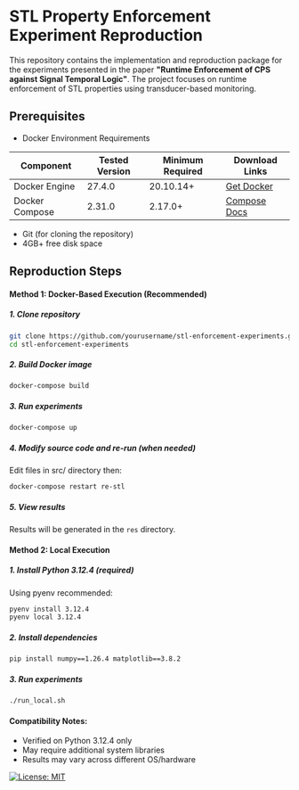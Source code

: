 # STL Property Enforcement Experiment Reproduction


This repository contains the implementation and reproduction package for the experiments presented in the paper **"Runtime Enforcement of CPS against Signal Temporal Logic"**. The project focuses on runtime enforcement of STL properties using transducer-based monitoring.

## Prerequisites

- Docker Environment Requirements

| Component       | Tested Version | Minimum Required |  Download Links |
|-----------------|----------------|-------------------|----------------|
| Docker Engine   | 27.4.0         | 20.10.14+         | [Get Docker](https://docs.docker.com/engine/install/) |
| Docker Compose  | 2.31.0         | 2.17.0+           | [Compose Docs](https://docs.docker.com/compose/install/) |

- Git (for cloning the repository)
- 4GB+ free disk space

## Reproduction Steps

#### Method 1: Docker-Based Execution (Recommended)
##### 1. Clone repository
```bash
git clone https://github.com/yourusername/stl-enforcement-experiments.git
cd stl-enforcement-experiments
```

##### 2. Build Docker image
```bash
docker-compose build
```

##### 3. Run experiments
```bash
docker-compose up
```
##### 4. Modify source code and re-run (when needed)
Edit files in src/ directory then:
```bash
docker-compose restart re-stl
```

##### 5. View results
Results will be generated in the `res` directory.

#### Method 2: Local Execution
##### 1. Install Python 3.12.4 (required)
Using pyenv recommended:
```bash
pyenv install 3.12.4
pyenv local 3.12.4
```
##### 2. Install dependencies
```bash
pip install numpy==1.26.4 matplotlib==3.8.2
```
##### 3. Run experiments
```bash
./run_local.sh
```
#### Compatibility Notes:

- Verified on Python 3.12.4 only
- May require additional system libraries
- Results may vary across different OS/hardware


[![License: MIT](https://img.shields.io/badge/License-MIT-yellow.svg)](https://opensource.org/licenses/MIT)


